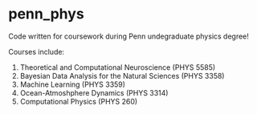 # penn_phys
Code written for coursework during Penn undegraduate physics degree!

Courses include:
1. Theoretical and Computational Neuroscience (PHYS 5585)
2. Bayesian Data Analysis for the Natural Sciences (PHYS 3358)
3. Machine Learning (PHYS 3359)
4. Ocean-Atmoshphere Dynamics (PHYS 3314)
5. Computational Physics (PHYS 260)
